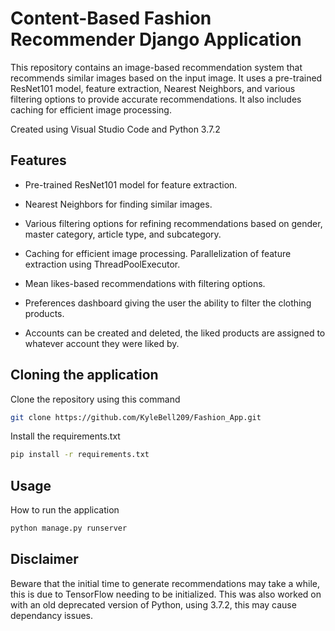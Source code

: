 # Content-Based Fashion Recommender Django Application
This repository contains an image-based recommendation system that recommends similar images based on the input image. It uses a pre-trained ResNet101 model, feature extraction, Nearest Neighbors, and various filtering options to provide accurate recommendations. It also includes caching for efficient image processing.

Created using Visual Studio Code and Python 3.7.2

## Features
* Pre-trained ResNet101 model for feature extraction.

* Nearest Neighbors for finding similar images.

* Various filtering options for refining recommendations based on gender, master category, article type, and subcategory.

* Caching for efficient image processing.
Parallelization of feature extraction using ThreadPoolExecutor.

* Mean likes-based recommendations with filtering options.

* Preferences dashboard giving the user the ability to filter the clothing products.

* Accounts can be created and deleted, the liked products are assigned to whatever account they were liked by.
## Cloning the application
Clone the repository using this command
```bash
git clone https://github.com/KyleBell209/Fashion_App.git
```

Install the requirements.txt
```bash
pip install -r requirements.txt
```

## Usage
How to run the application
```bash
python manage.py runserver
```

## Disclaimer
Beware that the initial time to generate recommendations may take a while, this is due to TensorFlow needing to be initialized. This was also worked on with an old deprecated version of Python, using 3.7.2, this may cause dependancy issues.
